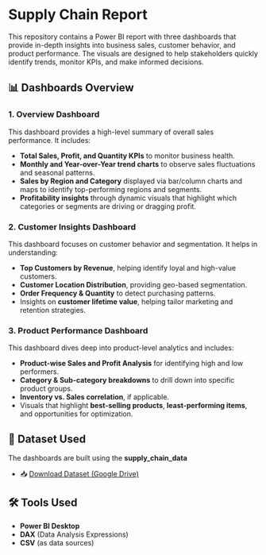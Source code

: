 # Supply Chain Report

This repository contains a Power BI report with three dashboards that provide in-depth insights into business sales, customer behavior, and product performance. The visuals are designed to help stakeholders quickly identify trends, monitor KPIs, and make informed decisions.

## 📊 Dashboards Overview

### 1. Overview Dashboard
This dashboard provides a high-level summary of overall sales performance. It includes:
- **Total Sales, Profit, and Quantity KPIs** to monitor business health.
- **Monthly and Year-over-Year trend charts** to observe sales fluctuations and seasonal patterns.
- **Sales by Region and Category** displayed via bar/column charts and maps to identify top-performing regions and segments.
- **Profitability insights** through dynamic visuals that highlight which categories or segments are driving or dragging profit.

### 2. Customer Insights Dashboard
This dashboard focuses on customer behavior and segmentation. It helps in understanding:
- **Top Customers by Revenue**, helping identify loyal and high-value customers.
- **Customer Location Distribution**, providing geo-based segmentation.
- **Order Frequency & Quantity** to detect purchasing patterns.
- Insights on **customer lifetime value**, helping tailor marketing and retention strategies.

### 3. Product Performance Dashboard
This dashboard dives deep into product-level analytics and includes:
- **Product-wise Sales and Profit Analysis** for identifying high and low performers.
- **Category & Sub-category breakdowns** to drill down into specific product groups.
- **Inventory vs. Sales correlation**, if applicable.
- Visuals that highlight **best-selling products**, **least-performing items**, and opportunities for optimization.

## 📂 Dataset Used

The dashboards are built using the **supply_chain_data**

- 📥 [Download Dataset (Google Drive)](https://drive.google.com/file/d/1QY-oR_8Yk8zmjFxIYv4iGdcnuiiBrSIL/view)

## 🛠 Tools Used

- **Power BI Desktop**
- **DAX** (Data Analysis Expressions)
- **CSV** (as data sources)



